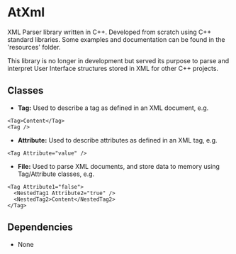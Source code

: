 # AtXml 

XML Parser library written in C++. Developed from scratch using C++ standard libraries. Some examples and documentation can be found in the 'resources' folder.

This library is no longer in development but served its purpose to parse and interpret User Interface structures stored in XML for other C++ projects.

## Classes
- **Tag:** Used to describe a tag as defined in an XML document, e.g.
```
<Tag>Content</Tag>
<Tag />
```
- **Attribute:** Used to describe attributes as defined in an XML tag, e.g.
```
<Tag Attribute="value" />
```
- **File:** Used to parse XML documents, and store data to memory using Tag/Attribute classes, e.g.
```
<Tag Attribute1="false">
  <NestedTag1 Attribute2="true" />
  <NestedTag2>Content</NestedTag2>
</Tag>
```

## Dependencies
- None
